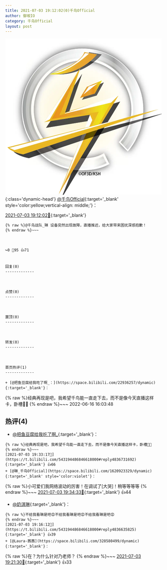 ```yaml
---
title: 2021-07-03 19:12:02(0)千鸟Official
author: 御坂IO
category: 千鸟Official
layout: post
---
```


![img](/images/d7235309f85c0e1aec9d4ca9b6be983202228f8e.jpg){:class='dynamic-head'}
[@千鸟Official](https://space.bilibili.com/553771121/dynamic){:target='_blank' style='color:yellow;vertical-align: middle;'}：

[2021-07-03 19:12:02🔗](https://t.bilibili.com/543194486846618000){:target='_blank'}

~~~
{% raw %}@千鸟战队_琳 设备突然出现故障，直播推迟，给大家带来困扰深感抱歉！ 
{% endraw %}~~~



↪️0 💬95 👍71


回复(0)
-------------



点赞(0)
-------------



置顶(0)
-------------



转发(0)
-------------



首页热评(1)
-------------

+ [@把鱼豆腐给我吃了啊_：](https://space.bilibili.com/22936257/dynamic){:target='_blank'}：
~~~
{% raw %}经典再现是吧，我希望千鸟能一直走下去，而不是像今天直播这样卡，卧槽👊🏻
{% endraw %}~~~
2022-06-16 16:03:48


热评(4)
-------------

+ [@把鱼豆腐给我吃了啊_](https://space.bilibili.com/22936257/dynamic){:target='_blank'}：
~~~
{% raw %}经典再现是吧，我希望千鸟能一直走下去，而不是像今天直播这样卡，卧槽👊🏻
{% endraw %}~~~
[2021-07-03 19:33:17🔗](https://t.bilibili.com/543194486846618000#reply4836731692){:target='_blank'} 👍66
+ [@琳_千鸟Official](https://space.bilibili.com/1620923329/dynamic){:target='_blank' style='color:violet'}：
~~~
{% raw %}小可爱们我网络波动的厉害！在调试了[大哭]！稍等等等等
{% endraw %}~~~
[2021-07-03 19:34:33🔗](https://t.bilibili.com/543194486846618000#reply4836744203){:target='_blank'} 👍44
+ [@奶淇琳](https://space.bilibili.com/32309901/dynamic){:target='_blank'}：
~~~
{% raw %}不给我看琳是吧😡不给我看琳是吧😡不给我看琳是吧😡
{% endraw %}~~~
[2021-07-03 19:16:12🔗](https://t.bilibili.com/543194486846618000#reply4836635825){:target='_blank'} 👍39
+ [@Laura-茜茜](https://space.bilibili.com/328580499/dynamic){:target='_blank'}：
~~~
{% raw %}在？为什么针对乃老师？
{% endraw %}~~~
[2021-07-03 19:21:30🔗](https://t.bilibili.com/543194486846618000#reply4836667116){:target='_blank'} 👍33


